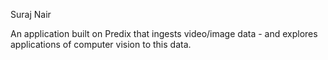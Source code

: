 Suraj Nair

An application built on Predix that ingests video/image data - and explores applications of computer vision to this data.
